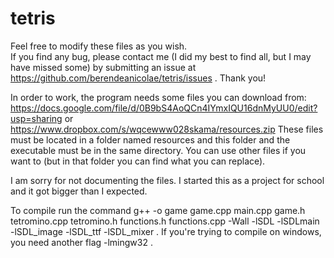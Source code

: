 tetris
======

Feel free to modify these files as you wish. <br/>If you find any bug, please contact
me (I did my best to find all, but I may have missed some) by submitting an
issue at https://github.com/berendeanicolae/tetris/issues . Thank you!

In order to work, the program needs some files you can download from:
  https://docs.google.com/file/d/0B9bS4AoQCn4IYmxIQU16dnMyUU0/edit?usp=sharing or
  https://www.dropbox.com/s/wqcewww028skama/resources.zip
These files must be located in a folder named resources and this folder and the 
executable must be in the same directory. You can use other files if you want to 
(but in that folder you can find what you can replace).


I am sorry for not documenting the files. I started this as a project for school
and it got bigger than I expected.

To compile run the command g++ -o game game.cpp main.cpp game.h tetromino.cpp 
tetromino.h functions.h functions.cpp -Wall -lSDL -lSDLmain -lSDL_image -lSDL_ttf -lSDL_mixer .
If you're trying to compile on windows, you need another flag -lmingw32 .
